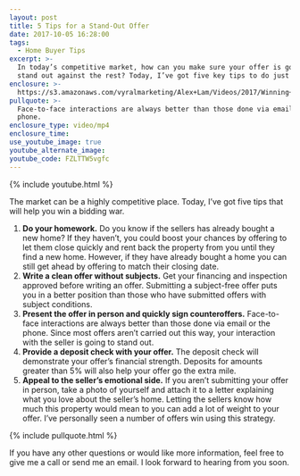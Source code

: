 ```yaml
---
layout: post
title: 5 Tips for a Stand-Out Offer
date: 2017-10-05 16:28:00
tags:
  - Home Buyer Tips
excerpt: >-
  In today’s competitive market, how can you make sure your offer is going to
  stand out against the rest? Today, I’ve got five key tips to do just that.
enclosure: >-
  https://s3.amazonaws.com/vyralmarketing/Alex+Lam/Videos/2017/Winning+The+Bidding+War+-+Vancouver+Real+Estate+Agent.mp4
pullquote: >-
  Face-to-face interactions are always better than those done via email or the
  phone.
enclosure_type: video/mp4
enclosure_time:
use_youtube_image: true
youtube_alternate_image:
youtube_code: FZLTTW5vgfc
---
```



{% include youtube.html %}

The market can be a highly competitive place. Today, I’ve got five tips that will help you win a bidding war.

1. **Do your homework.** Do you know if the sellers has already bought a new home? If they haven’t, you could boost your chances by offering to let them close quickly and rent back the property from you until they find a new home. However, if they have already bought a home you can still get ahead by offering to match their closing date.
2. **Write a clean offer without subjects.** Get your financing and inspection approved before writing an offer. Submitting a subject-free offer puts you in a better position than those who have submitted offers with subject conditions.
3. **Present the offer in person and quickly sign counteroffers.** Face-to-face interactions are always better than those done via email or the phone. Since most offers aren’t carried out this way, your interaction with the seller is going to stand out.
4. **Provide a deposit check with your offer.** The deposit check will demonstrate your offer’s financial strength. Deposits for amounts greater than 5% will also help your offer go the extra mile.
5. **Appeal to the seller’s emotional side.** If you aren’t submitting your offer in person, take a photo of yourself and attach it to a letter explaining what you love about the seller’s home. Letting the sellers know how much this property would mean to you can add a lot of weight to your offer. I’ve personally seen a number of offers win using this strategy.

{% include pullquote.html %}

If you have any other questions or would like more information, feel free to give me a call or send me an email. I look forward to hearing from you soon.